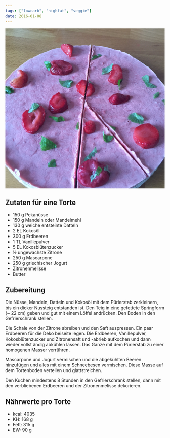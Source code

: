```yaml
---
tags: ["lowcarb", "highfat", "veggie"]
date: 2016-01-08
---
```


![](../uploads/erdbeer-cheesecake.jpg)

## Zutaten für eine Torte
- 150 g     Pekanüsse
- 150 g     Mandeln oder Mandelmehl
- 130 g     weiche entsteinte Datteln
- 2 EL      Kokosöl
- 300 g     Erdbeeren
- 1 TL      Vanillepulver
- 5 EL      Kokosblütenzucker
- ½         ungewachste Zitrone
- 250 g     Mascarpone
- 250 g     griechischer Jogurt
- Zitronenmelisse
- Butter

## Zubereitung
Die Nüsse, Mandeln, Datteln und Kokosöl mit dem Pürierstab zerkleinern, bis ein dicker Nussteig entstanden ist. Den Teig in eine gefettete Springform (~ 22 cm) geben und gut mit einem Löffel andrücken. Den Boden in den Gefrierschrank stellen.

Die Schale von der Zitrone abreiben und den Saft auspressen. Ein paar Erdbeeren für die Deko beiseite legen. Die Erdbeeren, Vanillepulver, Kokosblütenzucker und Zitronensaft und -abrieb aufkochen und dann wieder vollst ändig abkühlen lassen. Das Ganze mit dem Pürierstab zu einer homogenen Masser verrühren.

Mascarpone und Jogurt vermischen und die abgekühlten Beeren hinzufügen und alles mit einem Schneebesen vermischen. Diese Masse auf dem Tortenboden verteilen und glattstreichen.

Den Kuchen mindestens 8 Stunden in den Gefrierschrank stellen, dann mit den verbliebenen Erdbeeren und der Zitronenmelisse dekorieren.

## Nährwerte pro Torte
- kcal: 4035
- KH:    168 g
- Fett:  315 g
- EW:     90 g

